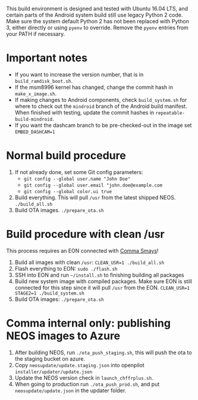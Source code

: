 This build environment is designed and tested with Ubuntu 16.04 LTS, and
certain parts of the Android system build still use legacy Python 2 code.
Make sure the system default Python 2 has not been replaced with Python 3,
either directly or using `pyenv` to override. Remove the `pyenv` entries
from your PATH if necessary.

# Important notes
- If you want to increase the version number, that is in `build_ramdisk_boot.sh`.
- If the msm8996 kernel has changed, change the commit hash in `make_x_image.sh`.
- If making changes to Android components, check `build_system.sh` for where to
  check out the `mindroid` branch of the Android build manifest. When finished
  with testing, update the commit hashes in `repeatable-build-mindroid`.
- If you want the dashcam branch to be pre-checked-out in the image set `EMBED_DASHCAM=1`

# Normal build procedure
1. If not already done, set some Git config parameters:
   - `git config --global user.name "John Doe"`
   - `git config --global user.email "john.doe@example.com`
   - `git config --global color.ui true`
2. Build everything. This will pull `/usr` from the latest shipped NEOS. `./build_all.sh`
3. Build OTA images. `./prepare_ota.sh`

# Build procedure with clean /usr
This process requires an EON connected with [Comma Smays](https://comma.ai/shop/products/comma-smays-adapter)!
1. Build all images with clean `/usr`: `CLEAN_USR=1 ./build_all.sh`
2. Flash everything to EON: `sudo ./flash.sh`
3. SSH into EON and run `~/install.sh` to finishing building all packages
4. Build new system image with compiled packages. Make sure EON is still connected for this step since it will pull `/usr` from the EON. `CLEAN_USR=1 STAGE2=1 ./build_system.sh`
5. Build OTA images: `./prepare_ota.sh`

# Comma internal only: publishing NEOS images to Azure

1. After building NEOS, run `./ota_push_staging.sh`, this will push the ota to the staging bucket on azure.
2. Copy `neosupdate/update.staging.json` into openpilot `installer/updater/update.json`
3. Update the NEOS version check in `launch_chffrplus.sh`.
4. When going to production run `./ota_push_prod.sh`, and put `neosupdate/update.json` in the updater folder.
